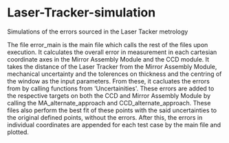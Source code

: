 # Laser-Tracker-simulation
Simulations of the errors sourced in the Laser Tacker metrology


The file error_main is the main file which calls the rest of the files upon execution. It calculates the overall error in measurement in each cartesian coordinate axes in the Mirror Assembly Module and the CCD module. It takes the distance of the Laser Tracker from the Mirror Assembly Module, mechanical uncertainty and the tolerences on thickness and the centring of the window as the input parameters. From these, it cacluates the errors from by calling functions from 'Uncertainities'. These errors are added to the respective targets on both the CCD and Mirror Assembly Module by calling the MA_alternate_approach and CCD_alternate_approach. These files also perform the best fit of these points with the said uncertainties to the original defined points, without the errors. After this, the errors in individual coordinates are appended for each test case by the main file and plotted. 

